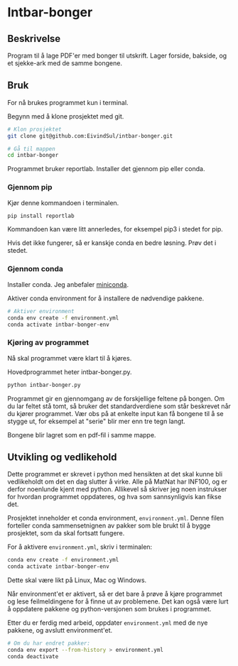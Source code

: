 # Intbar-bonger
## Beskrivelse
Program til å lage PDF'er med bonger til utskrift. 
Lager forside, bakside, og et sjekke-ark med de samme bongene.

## Bruk
For nå brukes programmet kun i terminal.

Begynn med å klone prosjektet med git.
```bash
# Klon prosjektet
git clone git@github.com:EivindSul/intbar-bonger.git

# Gå til mappen
cd intbar-bonger
```
Programmet bruker reportlab. Installer det gjennom pip eller conda. 

### Gjennom pip
Kjør denne kommandoen i terminalen.
```bash
pip install reportlab
```
Kommandoen kan være litt annerledes, for eksempel pip3 i stedet for pip.

Hvis det ikke fungerer, så er kanskje conda en bedre løsning. Prøv det i stedet.

### Gjennom conda
Installer conda. Jeg anbefaler [miniconda](https://conda.io/projects/conda/en/latest/user-guide/install/index.html).

Aktiver conda environment for å installere de nødvendige pakkene.
```bash
# Aktiver environment
conda env create -f environment.yml
conda activate intbar-bonger-env
```

### Kjøring av programmet
Nå skal programmet være klart til å kjøres.

Hovedprogrammet heter intbar-bonger.py.

```bash
python intbar-bonger.py
```
Programmet gir en gjennomgang av de forskjellige feltene på bongen.
Om du lar feltet stå tomt, så bruker det standardverdiene som står beskrevet når du kjører programmet.
Vær obs på at enkelte input kan få bongene til å se stygge ut, for eksempel at "serie" blir mer enn tre tegn langt.

Bongene blir lagret som en pdf-fil i samme mappe.

## Utvikling og vedlikehold
Dette programmet er skrevet i python med hensikten at det skal kunne bli
vedlikeholdt om det en dag slutter å virke.  Alle på MatNat har INF100, og
er derfor noenlunde kjent med python. Allikevel så skriver jeg noen instrukser
for hvordan programmet oppdateres, og hva som sannsynligvis kan fikse det.

Prosjektet inneholder et conda environment, `environment.yml`.
Denne filen forteller conda sammensetnignen av pakker som ble brukt til å
bygge prosjektet, som da skal fortsatt fungere.

For å aktivere `environment.yml`, skriv i terminalen:
```bash
conda env create -f environment.yml
conda activate intbar-bonger-env
```
Dette skal være likt på Linux, Mac og Windows.

Når environment'et er aktivert, så er det bare å prøve å kjøre programmet
og lese feilmeldingene for å finne ut av problemene.  Det kan også være
lurt å oppdatere pakkene og python-versjonen som brukes i programmet.

Etter du er ferdig med arbeid, oppdater `environment.yml` med de nye pakkene,
og avslutt environment'et.
```bash
# Om du har endret pakker:
conda env export --from-history > environment.yml
conda deactivate
```
